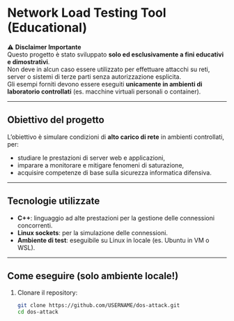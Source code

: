 # Network Load Testing Tool (Educational)

⚠️ **Disclaimer Importante**  
Questo progetto è stato sviluppato **solo ed esclusivamente a fini educativi e dimostrativi**.  
Non deve in alcun caso essere utilizzato per effettuare attacchi su reti, server o sistemi di terze parti senza autorizzazione esplicita.  
Gli esempi forniti devono essere eseguiti **unicamente in ambienti di laboratorio controllati** (es. macchine virtuali personali o container).  

---

## Obiettivo del progetto
L’obiettivo è simulare condizioni di **alto carico di rete** in ambienti controllati, per:
- studiare le prestazioni di server web e applicazioni,
- imparare a monitorare e mitigare fenomeni di saturazione,
- acquisire competenze di base sulla sicurezza informatica difensiva.

---

## Tecnologie utilizzate
- **C++**: linguaggio ad alte prestazioni per la gestione delle connessioni concorrenti.  
- **Linux sockets**: per la simulazione delle connessioni.  
- **Ambiente di test**: eseguibile su Linux in locale (es. Ubuntu in VM o WSL).  

---

## Come eseguire (solo ambiente locale!)
1. Clonare il repository:
   ```bash
   git clone https://github.com/USERNAME/dos-attack.git
   cd dos-attack
